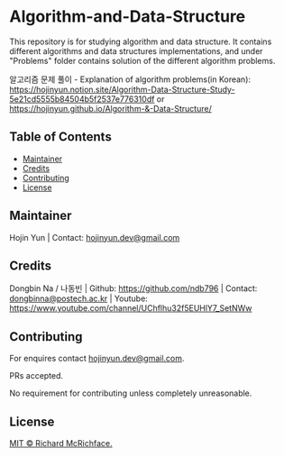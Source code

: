 # Algorithm-and-Data-Structure

This repository is for studying algorithm and data structure. It contains different algorithms and data structures implementations, and under "Problems" folder contains solution of the different algorithm problems.

알고리즘 문제 풀이 - Explanation of algorithm problems(in Korean):
https://hojinyun.notion.site/Algorithm-Data-Structure-Study-5e21cd5555b84504b5f2537e776310df or
https://hojinyun.github.io/Algorithm-&-Data-Structure/


## Table of Contents

- [Maintainer](#maintainer)
- [Credits](#Credits)
- [Contributing](#Contributing)
- [License](#License)

## Maintainer
Hojin Yun | Contact: hojinyun.dev@gmail.com

## Credits
Dongbin Na / 나동빈 | Github: https://github.com/ndb796 | Contact: dongbinna@postech.ac.kr | Youtube: https://www.youtube.com/channel/UChflhu32f5EUHlY7_SetNWw

## Contributing
For enquires contact hojinyun.dev@gmail.com.

PRs accepted.

No requirement for contributing unless completely unreasonable.

## License

[MIT © Richard McRichface.](../LICENSE)
